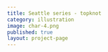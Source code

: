 ```yaml
---
title: Seattle series - topknot
category: illustration
image: char-4.png
published: true
layout: project-page
---
```

